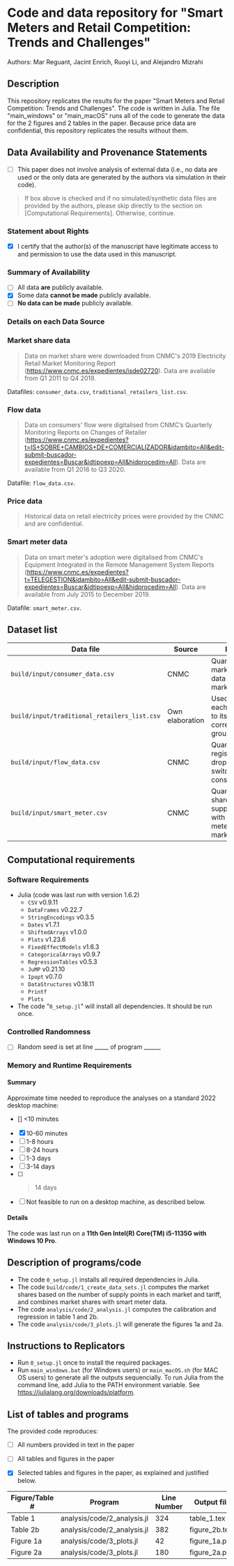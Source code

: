 # Code and data repository for "Smart Meters and Retail Competition: Trends and Challenges"
Authors: Mar Reguant, Jacint Enrich, Ruoyi Li, and Alejandro Mizrahi

Description
--------
This repository replicates the results for the paper "Smart Meters and Retail Competition: Trends and Challenges". The code is written in Julia. The file "main_windows" or "main_macOS" runs all of the code to generate the data for the 2 figures and 2 tables in the paper. Because price data are confidential, this repository replicates the results without them. 

Data Availability and Provenance Statements
----------------------------

- [ ] This paper does not involve analysis of external data (i.e., no data are used or the only data are generated by the authors via simulation in their code).

> If box above is checked and if no simulated/synthetic data files are provided by the authors, please skip directly to the section on [Computational Requirements]. Otherwise, continue.

### Statement about Rights

- [x] I certify that the author(s) of the manuscript have legitimate access to and permission to use the data used in this manuscript. 

### Summary of Availability

- [ ] All data **are** publicly available.
- [x] Some data **cannot be made** publicly available.
- [ ] **No data can be made** publicly available.

### Details on each Data Source

### Market share data
> Data on market share were downloaded from CNMC's 2019 Electricity Retail Market Monitoring Report (https://www.cnmc.es/expedientes/isde02720). Data are available from Q1 2011 to Q4 2019. 

Datafiles: `consumer_data.csv`, `traditional_retailers_list.csv`.

### Flow data 
> Data on consumers' flow were digitalised from CNMC’s Quarterly Monitoring Reports on Changes of Retailer (https://www.cnmc.es/expedientes?t=IS+SOBRE+CAMBIOS+DE+COMERCIALIZADOR&idambito=All&edit-submit-buscador-expedientes=Buscar&idtipoexp=All&hidprocedim=All). Data are available from Q1 2016 to Q3 2020. 

Datafile: `flow_data.csv`.

### Price data 
> Historical data on retail electricity prices were provided by the CNMC and are confidential. 


### Smart meter data
> Data on smart meter's adoption were digitalised from CNMC's Equipment Integrated in the Remote Management System Reports (https://www.cnmc.es/expedientes?t=TELEGESTION&idambito=All&edit-submit-buscador-expedientes=Buscar&idtipoexp=All&hidprocedim=All). Data are available from July 2015 to December 2019.  

Datafile: `smart_meter.csv`.


Dataset list
------------

| Data file | Source | Notes    |Provided |
|-----------|--------|----------|---------|
| `build/input/consumer_data.csv` | CNMC | Quarterly market share data at the market level | Yes |
| `build/input/traditional_retailers_list.csv` | Own elaboration | Used to relate each retailer to its corresponding group | Yes |
| `build/input/flow_data.csv` | CNMC | Quarterly registrations, dropouts and switchings of consumers | Yes |
| `build/input/smart_meter.csv`| CNMC | Quarterly share of supply points with smart meters at the market level| Yes |


Computational requirements
---------------------------

### Software Requirements

- Julia (code was last run with version 1.6.2)
  - `CSV` v0.9.11
  - `DataFrames` v0.22.7
  - `StringEncodings` v0.3.5
  - `Dates` v1.7.1
  - `ShiftedArrays` v1.0.0
  - `Plots` v1.23.6
  - `FixedEffectModels` v1.6.3
  - `CategoricalArrays` v0.9.7
  - `RegressionTables` v0.5.3
  - `JuMP` v0.21.10
  - `Ipopt` v0.7.0
  - `DataStructures` v0.18.11
  - `Printf`
  - `Plots`
- The code "`0_setup.jl`" will install all dependencies. It should be run once.


### Controlled Randomness

- [ ] Random seed is set at line _____ of program ______

### Memory and Runtime Requirements

#### Summary

Approximate time needed to reproduce the analyses on a standard 2022 desktop machine:

- [] <10 minutes
- [x] 10-60 minutes
- [ ] 1-8 hours
- [ ] 8-24 hours
- [ ] 1-3 days
- [ ] 3-14 days
- [ ] > 14 days
- [ ] Not feasible to run on a desktop machine, as described below.

#### Details

The code was last run on a **11th Gen Intel(R) Core(TM) i5-1135G with Windows 10 Pro**. 


Description of programs/code
----------------------------

- The code `0_setup.jl` installs all required dependencies in Julia.
- The code `build/code/1_create_data_sets.jl` computes the market shares based on the number of supply points in each market and tariff, and combines market shares with smart meter data.
- The code `analysis/code/2_analysis.jl` computes the calibration and regression in table 1 and 2b. 
- The code `analysis/code/3_plots.jl` will generate the figures 1a and 2a.

Instructions to Replicators
---------------------------

- Run `0_setup.jl` once to install the required packages. 
- Run `main_windows.bat` (for Windows users) or `main_macOS.sh` (for MAC OS users) to generate all the outputs sequencially. To run Julia from the command line, add Julia to the PATH environment variable. See https://julialang.org/downloads/platform. 

List of tables and programs
---------------------------

The provided code reproduces:

- [ ] All numbers provided in text in the paper
- [ ] All tables and figures in the paper
- [x] Selected tables and figures in the paper, as explained and justified below.


| Figure/Table #    | Program                         | Line Number | Output file                      |
|-------------------|---------------------------------|-------------|----------------------------------|
| Table 1           | analysis/code/2_analysis.jl     | 324         | table_1.tex                      |
| Table 2b          | analysis/code/2_analysis.jl     | 382         | figure_2b.tex                    |
| Figure 1a         | analysis/code/3_plots.jl        | 42          | figure_1a.png                    |  
| Figure 2a         | analysis/code/3_plots.jl        | 180         | figure_2a.png                    | 
